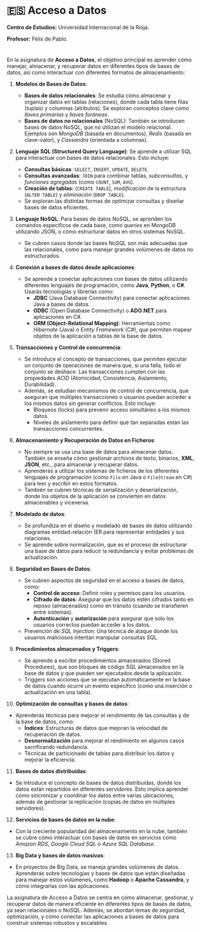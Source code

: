 # 🇪🇸 Acceso a Datos

**Centro de Estudios:**  Universidad Internacional de la Rioja.

**Profesor:** Félix de Pablo.

#
En la asignatura de **Acceso a Datos**, el objetivo principal es aprender cómo manejar, almacenar, y recuperar datos en diferentes tipos de bases de datos, así como interactuar con diferentes formatos de almacenamiento:

1. **Modelos de Bases de Datos**:
   - **Bases de datos relacionales**: Se estudia cómo almacenar y organizar datos en tablas (relaciones), donde cada tabla tiene filas (tuplas) y columnas (atributos). Se exploran conceptos clave como *llaves primarias* y *llaves foráneas*.
   - **Bases de datos no relacionales** (NoSQL): También se introducen bases de datos NoSQL, que no utilizan el modelo relacional. Ejemplos son *MongoDB* (basada en documentos), *Redis* (basada en clave-valor), y *Cassandra* (orientada a columnas).
   
2. **Lenguaje SQL (Structured Query Language)**: Se aprende a utilizar SQL para interactuar con bases de datos relacionales. Esto incluye:
     - **Consultas básicas**: `SELECT`, `INSERT`, `UPDATE`, `DELETE`.
     - **Consultas avanzadas**: `JOIN` para combinar tablas, *subconsultas*, y *funciones agregadas* (como `COUNT`, `SUM`, `AVG`).
     - **Creación de tablas:** (`CREATE TABLE`), *modificación* de la estructura (`ALTER TABLE`) y *eliminación* (`DROP TABLE`).
   - Se exploran las distintas formas de optimizar consultas y diseñar bases de datos eficientes.

3. **Lenguaje NoSQL**: Para bases de datos NoSQL, se aprenden los comandos específicos de cada base, como *queries* en MongoDB utilizando JSON, o cómo estructurar datos en otros sistemas NoSQL.
   - Se cubren casos donde las bases NoSQL son más adecuadas que las relacionales, como para manejar grandes volúmenes de datos no estructurados.

4. **Conexión a bases de datos desde aplicaciones**:
   - Se aprende a conectar aplicaciones con bases de datos utilizando diferentes lenguajes de programación, como **Java**, **Python**, o **C#**. Usarás tecnologías y librerías como:
     - **JDBC** (Java Database Connectivity) para conectar aplicaciones Java a bases de datos.
     - **ODBC** (Open Database Connectivity) o **ADO.NET** para aplicaciones en C#.
     - **ORM (Object-Relational Mapping)**: Herramientas como *Hibernate* (Java) o *Entity Framework* (C#), que permiten mapear objetos de la aplicación a tablas de la base de datos.

5. **Transacciones y Control de concurrencia**:
   - Se introduce el concepto de transacciones, que permiten ejecutar un conjunto de operaciones de manera que, si una falla, todo el conjunto se deshace. Las transacciones cumplen con las propiedades *ACID* (Atomicidad, Consistencia, Aislamiento, Durabilidad).
   - Además, se estudian mecanismos de control de concurrencia, que aseguran que múltiples transacciones o usuarios puedan acceder a los mismos datos sin generar conflictos. Esto incluye:
     - Bloqueos (locks) para prevenir acceso simultáneo a los mismos datos.
     - Niveles de aislamiento para definir qué tan separadas están las transacciones concurrentes.

6. **Almacenamiento y Recuperación de Datos en Ficheros**:
   - No siempre se usa una base de datos para almacenar datos. También se enseña cómo gestionar archivos de texto, binarios, **XML**, **JSON**, etc., para almacenar y recuperar datos.
   - Aprenderás a utilizar los sistemas de ficheros de los diferentes lenguajes de programación (como `File` en Java o `FileStream` en C#) para leer y escribir en estos formatos.
   - También se cubren técnicas de serialización y deserialización, donde los objetos de la aplicación se convierten en datos almacenables y viceversa.

7. **Modelado de datos**:
   - Se profundiza en el diseño y modelado de bases de datos utilizando diagramas entidad-relación (ER para representar entidades y sus relaciones.
   - Se aprende sobre normalización, que es el proceso de estructurar una base de datos para reducir la redundancia y evitar problemas de actualización.

8. **Seguridad en Bases de Datos**:
   - Se cubren aspectos de seguridad en el acceso a bases de datos, como:
     - **Control de acceso**: Definir roles y permisos para los usuarios.
     - **Cifrado de datos**: Asegurar que los datos estén cifrados tanto en reposo (almacenados) como en tránsito (cuando se transfieren entre sistemas).
     - **Autenticación** y **autorización** para asegurar que solo los usuarios correctos puedan acceder a los datos.
   - Prevención de *SQL Injection*: Una técnica de ataque donde los usuarios maliciosos intentan manipular consultas SQL.

9. **Procedimientos almacenados y Triggers**:
   - Se aprende a escribir procedimientos almacenados (Stored Procedures), que son bloques de código SQL almacenados en la base de datos y que pueden ser ejecutados desde la aplicación.
   - Triggers son acciones que se ejecutan automáticamente en la base de datos cuando ocurre un evento específico (como una inserción o actualización en una tabla).

10. **Optimización de consultas y bases de datos**:
   - Aprenderás técnicas para mejorar el rendimiento de las consultas y de la base de datos, como:
     - **Índices**: Estructuras de datos que mejoran la velocidad de recuperación de datos.
     - **Desnormalización** para mejorar el rendimiento en algunos casos sacrificando redundancia.
     - Técnicas de particionado de tablas para distribuir los datos y mejorar la eficiencia.

11. **Bases de datos distribuidas**:
   - Se introduce el concepto de bases de datos distribuidas, donde los datos están repartidos en diferentes servidores. Esto implica aprender cómo sincronizar y coordinar los datos entre varias ubicaciones, además de gestionar la replicación (copias de datos en múltiples servidores).

12. **Servicios de bases de datos en la nube**:
   - Con la creciente popularidad del almacenamiento en la nube, también se cubre cómo interactuar con bases de datos en servicios como *Amazon RDS*, *Google Cloud SQL* o *Azure SQL Database*.

13. **Big Data y bases de datos masivas**:
   - En proyectos de Big Data, se maneja grandes volúmenes de datos. Aprenderás sobre tecnologías y bases de datos que están diseñadas para manejar estos volúmenes, como **Hadoop** o **Apache Cassandra**, y cómo integrarlas con las aplicaciones.

La asignatura de Acceso a Datos se centra en cómo almacenar, gestionar, y recuperar datos de manera eficiente en diferentes tipos de bases de datos, ya sean relacionales o NoSQL. Además, se abordan temas de seguridad, optimización, y cómo conectar las aplicaciones a bases de datos para construir sistemas robustos y escalables.

